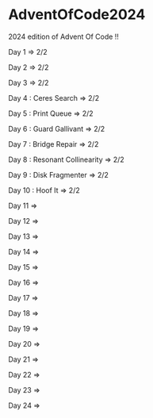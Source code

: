 # AdventOfCode2024

2024 edition of Advent Of Code !!

Day 1  => 2/2

Day 2  => 2/2

Day 3  => 2/2

Day 4 : Ceres Search => 2/2

Day 5 : Print Queue => 2/2

Day 6 : Guard Gallivant => 2/2

Day 7 : Bridge Repair => 2/2

Day 8 : Resonant Collinearity => 2/2

Day 9 : Disk Fragmenter => 2/2

Day 10 : Hoof It => 2/2

Day 11 =>

Day 12 =>

Day 13 =>

Day 14 =>

Day 15 =>

Day 16 =>

Day 17 =>

Day 18 =>

Day 19 =>

Day 20 =>

Day 21 =>

Day 22 =>

Day 23 =>

Day 24 =>

